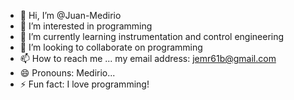- 👋 Hi, I’m @Juan-Medirio
- 👀 I’m interested in programming
- 🌱 I’m currently learning instrumentation and control engineering
- 💞️ I’m looking to collaborate on programming
- 📫 How to reach me ... my email address: jemr61b@gmail.com
- 😄 Pronouns: Medirio...
- ⚡ Fun fact: I love programming!

<!---
Juan-Medirio/Juan-Medirio is a ✨ special ✨ repository because its `README.md` (this file) appears on your GitHub profile.
You can click the Preview link to take a look at your changes.
--->
